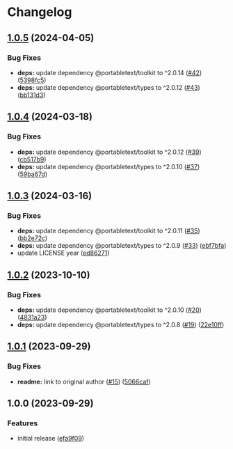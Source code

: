 # Changelog

## [1.0.5](https://github.com/portabletext/solid-portabletext/compare/v1.0.4...v1.0.5) (2024-04-05)


### Bug Fixes

* **deps:** update dependency @portabletext/toolkit to ^2.0.14 ([#42](https://github.com/portabletext/solid-portabletext/issues/42)) ([5398fc5](https://github.com/portabletext/solid-portabletext/commit/5398fc5b2d36f2c526cf63d1f7b01e5ab5bc4feb))
* **deps:** update dependency @portabletext/types to ^2.0.12 ([#43](https://github.com/portabletext/solid-portabletext/issues/43)) ([bb131d3](https://github.com/portabletext/solid-portabletext/commit/bb131d311be2d52d9f591ba986df763239bf6ac0))

## [1.0.4](https://github.com/portabletext/solid-portabletext/compare/v1.0.3...v1.0.4) (2024-03-18)


### Bug Fixes

* **deps:** update dependency @portabletext/toolkit to ^2.0.12 ([#39](https://github.com/portabletext/solid-portabletext/issues/39)) ([cb517b9](https://github.com/portabletext/solid-portabletext/commit/cb517b9c68a8f134399aa9f141276f40a0df2580))
* **deps:** update dependency @portabletext/types to ^2.0.10 ([#37](https://github.com/portabletext/solid-portabletext/issues/37)) ([59ba67d](https://github.com/portabletext/solid-portabletext/commit/59ba67d3361935981aeec2a7b7d4fbe0dbb35575))

## [1.0.3](https://github.com/portabletext/solid-portabletext/compare/v1.0.2...v1.0.3) (2024-03-16)


### Bug Fixes

* **deps:** update dependency @portabletext/toolkit to ^2.0.11 ([#35](https://github.com/portabletext/solid-portabletext/issues/35)) ([bb2e72c](https://github.com/portabletext/solid-portabletext/commit/bb2e72cf616a96c51f7e7c164430c1b7cfd84797))
* **deps:** update dependency @portabletext/types to ^2.0.9 ([#33](https://github.com/portabletext/solid-portabletext/issues/33)) ([ebf7bfa](https://github.com/portabletext/solid-portabletext/commit/ebf7bfacc84612a0d687c5a846b412368f9a38fb))
* update LICENSE year ([ed86271](https://github.com/portabletext/solid-portabletext/commit/ed86271694b2f4ac5e8d49046ba73cf7846877e6))

## [1.0.2](https://github.com/portabletext/solid-portabletext/compare/v1.0.1...v1.0.2) (2023-10-10)


### Bug Fixes

* **deps:** update dependency @portabletext/toolkit to ^2.0.10 ([#20](https://github.com/portabletext/solid-portabletext/issues/20)) ([4831a23](https://github.com/portabletext/solid-portabletext/commit/4831a23eb7585e313b18d522d805f61539802855))
* **deps:** update dependency @portabletext/types to ^2.0.8 ([#19](https://github.com/portabletext/solid-portabletext/issues/19)) ([22e10ff](https://github.com/portabletext/solid-portabletext/commit/22e10ff86eb06cbf01294a33a5d4174cbdb20e4f))

## [1.0.1](https://github.com/portabletext/solid-portabletext/compare/v1.0.0...v1.0.1) (2023-09-29)


### Bug Fixes

* **readme:** link to original author ([#15](https://github.com/portabletext/solid-portabletext/issues/15)) ([5066caf](https://github.com/portabletext/solid-portabletext/commit/5066caf02b91c7a078e933474347e3a0986c9276))

## 1.0.0 (2023-09-29)


### Features

* initial release ([efa9f09](https://github.com/portabletext/solid-portabletext/commit/efa9f09ed2a4f6fdf7922f88dd1a7338eedd0b1e))
